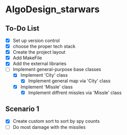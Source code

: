 # AlgoDesign_starwars

## To-Do List

- [X] Set up version control
- [X] choose the proper tech stack
- [X] Create the project layout
- [X] Add MakeFile
- [X] Add the external libraries
- [ ] Implement general-purpose base classes
  - [X] Implement 'City' class
    - [X] Implement general map via 'City' class
  - [X] Implement 'Missle' class
    - [X] Implement diffrent missles via 'Missle' class

## Scenario 1

- [X] Create custom sort to sort by spy counts
- [ ] Do most damage with the missiles